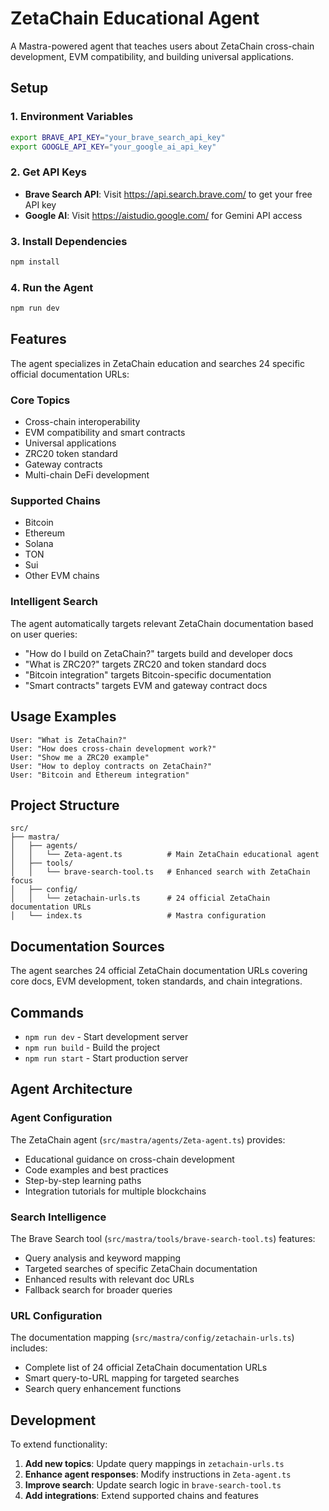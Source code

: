 # ZetaChain Educational Agent

A Mastra-powered agent that teaches users about ZetaChain cross-chain development, EVM compatibility, and building universal applications.

## Setup

### 1. Environment Variables
```bash
export BRAVE_API_KEY="your_brave_search_api_key"
export GOOGLE_API_KEY="your_google_ai_api_key"
```

### 2. Get API Keys
- **Brave Search API**: Visit https://api.search.brave.com/ to get your free API key
- **Google AI**: Visit https://aistudio.google.com/ for Gemini API access

### 3. Install Dependencies
```bash
npm install
```

### 4. Run the Agent
```bash
npm run dev
```

## Features

The agent specializes in ZetaChain education and searches 24 specific official documentation URLs:

### Core Topics
- Cross-chain interoperability
- EVM compatibility and smart contracts
- Universal applications
- ZRC20 token standard
- Gateway contracts
- Multi-chain DeFi development

### Supported Chains
- Bitcoin
- Ethereum  
- Solana
- TON
- Sui
- Other EVM chains

### Intelligent Search
The agent automatically targets relevant ZetaChain documentation based on user queries:
- "How do I build on ZetaChain?" targets build and developer docs
- "What is ZRC20?" targets ZRC20 and token standard docs
- "Bitcoin integration" targets Bitcoin-specific documentation
- "Smart contracts" targets EVM and gateway contract docs

## Usage Examples

```
User: "What is ZetaChain?"
User: "How does cross-chain development work?"
User: "Show me a ZRC20 example"
User: "How to deploy contracts on ZetaChain?"
User: "Bitcoin and Ethereum integration"
```

## Project Structure

```
src/
├── mastra/
│   ├── agents/
│   │   └── Zeta-agent.ts          # Main ZetaChain educational agent
│   ├── tools/
│   │   └── brave-search-tool.ts   # Enhanced search with ZetaChain focus
│   ├── config/
│   │   └── zetachain-urls.ts      # 24 official ZetaChain documentation URLs
│   └── index.ts                   # Mastra configuration
```

## Documentation Sources

The agent searches 24 official ZetaChain documentation URLs covering core docs, EVM development, token standards, and chain integrations.

## Commands

- `npm run dev` - Start development server
- `npm run build` - Build the project  
- `npm run start` - Start production server

## Agent Architecture

### Agent Configuration
The ZetaChain agent (`src/mastra/agents/Zeta-agent.ts`) provides:
- Educational guidance on cross-chain development
- Code examples and best practices
- Step-by-step learning paths
- Integration tutorials for multiple blockchains

### Search Intelligence
The Brave Search tool (`src/mastra/tools/brave-search-tool.ts`) features:
- Query analysis and keyword mapping
- Targeted searches of specific ZetaChain documentation
- Enhanced results with relevant doc URLs
- Fallback search for broader queries

### URL Configuration
The documentation mapping (`src/mastra/config/zetachain-urls.ts`) includes:
- Complete list of 24 official ZetaChain documentation URLs
- Smart query-to-URL mapping for targeted searches
- Search query enhancement functions

## Development

To extend functionality:

1. **Add new topics**: Update query mappings in `zetachain-urls.ts`
2. **Enhance agent responses**: Modify instructions in `Zeta-agent.ts`
3. **Improve search**: Update search logic in `brave-search-tool.ts`
4. **Add integrations**: Extend supported chains and features